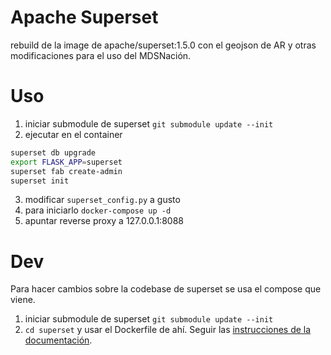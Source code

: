 # Apache Superset
rebuild de la image de apache/superset:1.5.0 con el geojson de AR y otras modificaciones para el uso del MDSNación.

# Uso
1) iniciar submodule de superset `git submodule update --init`
2) ejecutar en el container
```bash
superset db upgrade
export FLASK_APP=superset
superset fab create-admin
superset init
```
3) modificar `superset_config.py` a gusto
4) para iniciarlo `docker-compose up -d`
5) apuntar reverse proxy a 127.0.0.1:8088

# Dev
Para hacer cambios sobre la codebase de superset se usa el compose que viene.
1) iniciar submodule de superset `git submodule update --init`
2) `cd superset` y usar el Dockerfile de ahí. Seguir las [instrucciones de la documentación](https://superset.apache.org/docs/installation/installing-superset-using-docker-compose/).
